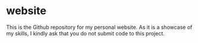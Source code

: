 # website

This is the Github repository for my personal website. As it is a showcase of my skills, I kindly ask that you do not submit code to this project. 
